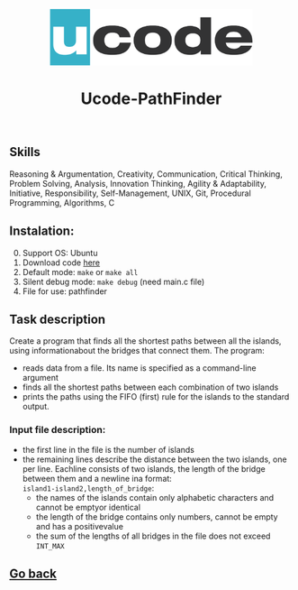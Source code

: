 <p align="center">
    <a href="https://ucode.world/en/" target="_blank">
        <img src="../marathon_C/img/ucode_logo_minimal.png?raw=true" height="100px">
    </a>
    <h1 align="center">Ucode-PathFinder</h1>
    <br>
</p>

## Skills

Reasoning & Argumentation, Creativity, Communication, Critical Thinking, Problem Solving, Analysis, Innovation Thinking, Agility & Adaptability, Initiative, Responsibility, Self-Management, UNIX, Git, Procedural Programming, Algorithms, C

## Instalation:
0. Support OS: Ubuntu
1. Download code [here](.)
2. Default mode: `make` or `make all`
3. Silent debug mode: `make debug` (need main.c file)
4. File for use: pathfinder


## Task description

Create a program that finds all the shortest paths between all the islands, using informationabout the bridges that connect them. The program:
- reads data from a file. Its name is specified as a command-line argument
- finds all the shortest paths between each combination of two islands
- prints the paths using the FIFO (first) rule for the islands to the standard output.

### Input file description:
* the first line in the file is the number of islands
* the remaining lines describe the distance between the two islands, one per line. Eachline consists of two islands, the length of the bridge between them and a newline ina format:   
``island1-island2,length_of_bridge``:  
	+ the names of the islands contain only alphabetic characters and cannot be emptyor identical  
	+ the length of the bridge contains only numbers, cannot be empty and has a positivevalue  
	+ the sum of the lengths of all bridges in the file does not exceed ``INT_MAX``   

## [Go back](../README.md)

